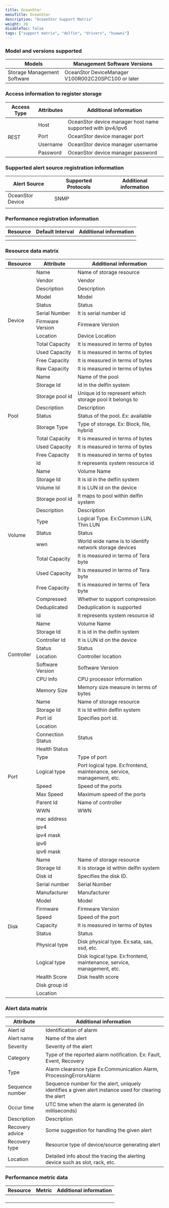 ```yaml
---
title: OceanStor
menuTitle: OceanStor
description: "OceanStor Support Matrix"
weight: 20
disableToc: false
tags: ["support matrix", "delfin", "drivers", "huawei"]
---
```


### Model and versions supported

<table>
   <thead>
      <tr>
         <th>Models</th>
         <th>Management Software Versions</th>
      </tr>
   </thead>
   <tbody>
      <tr>
         <td>Storage Management Software</td>
         <td>OceanStor DeviceManager V100R002C20SPC100 or later</td>
      </tr>
   </tbody>
</table>

### Access information to register storage

<table>
   <thead>
      <tr>
         <th>Access Type</th>
         <th>Attributes</th>
         <th>Additional information</th>
      </tr>
   </thead>
   <tbody>
      <tr>
         <td rowspan="4">REST</td>
         <td>Host</td>
         <td>OceanStor device manager host name supported with ipv4/ipv6</td>
      </tr>
      <tr>
         <td>Port</td>
         <td>OceanStor device manager port</td>
      </tr>
      <tr>
         <td>Username</td>
         <td>OceanStor device manager username</td>
      </tr>
      <tr>
         <td>Password</td>
         <td>OceanStor device manager password</td>
      </tr>
   </tbody>
</table>

### Supported alert source registration information

<table>
   <thead>
      <tr>
         <th>Alert Source</th>
         <th>Supported Protocols</th>
         <th>Additional information</th>
      </tr>
   </thead>
   <tbody>
      <tr>
         <td>OceanStor Device</td>
         <td>SNMP</td>
         <td></td>
      </tr>
      <tr>
         <td></td>
         <td></td>
         <td></td>
      </tr>
   </tbody>
</table>

### Performance registration information

<table>
   <thead>
      <tr>
         <th>Resource</th>
         <th>Default Interval</th>
         <th>Additional information</th>
      </tr>
   </thead>
   <tbody>
      <tr>
         <td></td>
         <td></td>
         <td></td>
      </tr>
      <tr>
         <td></td>
         <td></td>
         <td></td>
      </tr>
   </tbody>
</table>

### Resource data matrix

<table>
   <thead>
      <tr>
         <th>Resource</th>
         <th>Attribute</th>
         <th>Additional information</th>
      </tr>
   </thead>
   <tbody>
      <tr>
         <td rowspan=12>Device</td>
         <td>Name</td>
         <td>Name of storage resource</td>
      </tr>
      <tr>
         <td>Vendor</td>
         <td>Vendor</td>
      </tr>
      <tr>
         <td>Description</td>
         <td>Description</td>
      </tr>
      <tr>
         <td>Model</td>
         <td>Model</td>
      </tr>
      <tr>
         <td>Status</td>
         <td>Status</td>
      </tr>
      <tr>
         <td>Serial Number</td>
         <td>It is serial number id</td>
      </tr>
      <tr>
         <td>Firmware Version</td>
         <td>Firmware Version</td>
      </tr>
      <tr>
         <td>Location</td>
         <td>Device Location</td>
      </tr>
      <tr>
         <td>Total Capacity</td>
         <td>It is measured in terms of bytes</td>
      </tr>
      <tr>
         <td>Used Capacity</td>
         <td>It is measured in terms of bytes</td>
      </tr>
      <tr>
         <td>Free Capacity</td>
         <td>It is measured in terms of bytes</td>
      </tr>
      <tr>
         <td>Raw Capacity</td>
         <td>It is measured in terms of bytes</td>
      </tr>
      <tr>
         <td rowspan="9">Pool</td>
         <td>Name</td>
         <td>Name of the pool</td>
      </tr>
      <tr>
         <td>Storage Id</td>
         <td>Id in the delfin system</td>
      </tr>
      <tr>
         <td>Storage pool id</td>
         <td>Unique id to represent which storage pool it belongs to</td>
      </tr>
      <tr>
         <td>Description</td>
         <td>Description</td>
      </tr>
      <tr>
         <td>Status</td>
         <td>Status of the pool. Ex: available</td>
      </tr>
      <tr>
         <td>Storage Type</td>
         <td>Type of storage. Ex: Block, file, hybrid</td>
      </tr>
      <tr>
         <td>Total Capacity</td>
         <td>It is measured in terms of bytes</td>
      </tr>
      <tr>
         <td>Used Capacity</td>
         <td>It is measured in terms of bytes</td>
      </tr>
      <tr>
         <td>Free Capacity</td>
         <td>It is measured in terms of bytes</td>
      </tr>
      <tr>
         <td rowspan=14>Volume</td>
         <td>Id</td>
         <td>It represents system resource id</td>
      </tr>
      <tr>
         <td>Name</td>
         <td>Volume Name</td>
      </tr>
      <tr>
         <td>Storage Id</td>
         <td>It is id in the delfin system</td>
      </tr>
      <tr>
         <td>Volume Id</td>
         <td>It is LUN id on the device</td>
      </tr>
      <tr>
         <td>Storage pool id</td>
         <td>It maps to pool within delfin system</td>
      </tr>
      <tr>
         <td>Description</td>
         <td>Description</td>
      </tr>
      <tr>
         <td>Type</td>
         <td>Logical Type. Ex:Common LUN, Thin LUN</td>
      </tr>
      <tr>
         <td>Status</td>
         <td>Status</td>
      </tr>
      <tr>
         <td>wwn</td>
         <td>World wide name is to identify network storage devices</td>
      </tr>
      <tr>
         <td>Total Capacity</td>
         <td>It is measured in terms of Tera byte</td>
      </tr>
      <tr>
         <td>Used Capacity</td>
         <td>It is measured in terms of Tera byte</td>
      </tr>
      <tr>
         <td>Free Capacity</td>
         <td>It is measured in terms of Tera byte</td>
      </tr>
      <tr>
         <td>Compressed</td>
         <td>Whether to support compression</td>
      </tr>
      <tr>
         <td>Deduplicated</td>
         <td>Deduplication is supported</td>
      </tr>
      <tr>
         <td rowspan=9>Controller</td>
         <td>Id</td>
         <td>It represents system resource id</td>
      </tr>
      <tr>
         <td>Name</td>
         <td>Volume Name</td>
      </tr>
      <tr>
         <td>Storage Id</td>
         <td>It is id in the delfin system</td>
      </tr>
      <tr>
         <td>Controller Id</td>
         <td>It is LUN id on the device</td>
      </tr>
      <tr>
         <td>Status</td>
         <td>Status</td>
      </tr>
      <tr>
         <td>Location</td>
         <td>Controller location</td>
      </tr>
      <tr>
         <td>Software Version</td>
         <td>Software Version</td>
      </tr>
      <tr>
         <td>CPU Info</td>
         <td>CPU processor information</td>
      </tr>
      <tr>
         <td>Memory Size</td>
         <td>Memory size measure in terms of bytes</td>
      </tr>
      <tr>
         <td rowspan=17>Port</td>
         <td>Name</td>
         <td>Name of storage resource</td>
      </tr>
      <tr>
         <td>Storage Id</td>
         <td>It is Id within delfin system</td>
      </tr>
      <tr>
         <td>Port id</td>
         <td>Specifies port id.</td>
      </tr>
      <tr>
         <td>Location</td>
         <td></td>
      </tr>
      <tr>
         <td>Connection Status</td>
         <td>Status</td>
      </tr>
      <tr>
         <td>Health Status</td>
         <td></td>
      </tr>
      <tr>
         <td>Type</td>
         <td>Type of port</td>
      </tr>
      <tr>
         <td>Logical type</td>
         <td>Port logical type. Ex:frontend, maintenance, service, management, etc.</td>
      </tr>
      <tr>
         <td>Speed</td>
         <td>Speed of the ports</td>
      </tr>
      <tr>
         <td>Max Speed</td>
         <td>Maximum speed of the ports</td>
      </tr>
      <tr>
         <td>Parent Id</td>
         <td>Name of controller</td>
      </tr>
      <tr>
         <td>WWN</td>
         <td>WWN</td>
      </tr>
      <tr>
         <td>mac address</td>
         <td></td>
      </tr>
      <tr>
         <td>ipv4</td>
         <td></td>
      </tr>
      <tr>
         <td>ipv4 mask</td>
         <td></td>
      </tr>
      <tr>
         <td>ipv6</td>
         <td></td>
      </tr>
      <tr>
         <td>ipv6 mask</td>
         <td></td>
      </tr>
      <tr>
         <td rowspan=17>Disk</td>
         <td>Name</td>
         <td>Name of storage resource</td>
      </tr>
      <tr>
         <td>Storage Id</td>
         <td>It is storage id within delfin system</td>
      </tr>
      <tr>
         <td>Disk id</td>
         <td>Specifies the disk ID.</td>
      </tr>
      <tr>
         <td>Serial number</td>
         <td>Serial Number</td>
      </tr>
      <tr>
         <td>Manufacturer</td>
         <td>Manufacturer</td>
      </tr>
      <tr>
         <td>Model</td>
         <td>Model</td>
      </tr>
      <tr>
         <td>Firmware</td>
         <td>Firmware Version</td>
      </tr>
      <tr>
         <td>Speed</td>
         <td>Speed of the port</td>
      </tr>
      <tr>
         <td>Capacity</td>
         <td>It is measured in terms of bytes</td>
      </tr>
      <tr>
         <td>Status</td>
         <td>Status</td>
      </tr>
      <tr>
         <td>Physical type</td>
         <td>Disk physical type. Ex:sata, sas, ssd, etc.</td>
      </tr>
      <tr>
         <td>Logical type</td>
         <td>Disk logical type. Ex:frontend, maintenance, service, management, etc. </td>
      </tr>
      <tr>
         <td>Health Score</td>
         <td>Disk health score</td>
      </tr>
      <tr>
         <td>Disk group id</td>
         <td></td>
      </tr>
      <tr>
         <td>Location</td>
         <td></td>
      </tr>
   </tbody>
</table>

### Alert data matrix

<table>
   <thead>
      <tr>
         <th>Attribute</th>
         <th>Additional information</th>
      </tr>
   </thead>
   <tbody>
      <tr>
         <td>Alert id</td>
         <td>Identification of alarm</td>
      </tr>
      <tr>
         <td>Alert name</td>
         <td>Name of the alert</td>
      </tr>
      <tr>
         <td>Severity</td>
         <td>Severity of the alert</td>
      </tr>
      <tr>
         <td>Category</td>
         <td>Type of the reported alarm notification. Ex: Fault, Event, Recovery</td>
      </tr>
      <tr>
         <td>Type</td>
         <td>Alarm clearance type Ex:Communication Alarm, ProcessingErrorsAlarm</td>
      </tr>
      <tr>
         <td>Sequence number</td>
         <td>Sequence number for the alert, uniquely identifies a
         given alert instance used for clearing the alert</td>
      </tr>
      <tr>
         <td>Occur time</td>
         <td>UTC time when the alarm is generated (in milliseconds)</td>
      </tr>
      <tr>
         <td>Description</td>
         <td>Description</td>
      </tr>
      <tr>
         <td>Recovery advice</td>
         <td>Some suggestion for handling the given alert</td>
      </tr>
      <tr>
         <td>Recovery type</td>
         <td>Resource type of device/source generating alert</td>
      </tr>
      <tr>
         <td>Location</td>
         <td>Detailed info about the tracing the alerting device such as slot, rack, etc.</td>
      </tr>
   </tbody>
</table>

### Performance metric data

<table>
   <thead>
      <tr>
         <th>Resource</th>
         <th>Metric</th>
         <th>Additional information</th>
      </tr>
   </thead>
   <tbody>
      <tr>
         <td rowspan=3></td>
         <td></td>
         <td></td>
      </tr>
      <tr>
         <td></td>
         <td></td>
      </tr>
      <tr>
         <td></td>
         <td></td>
      </tr>
      <tr>
         <td></td>
         <td></td>
      </tr>
   </tbody>
</table>